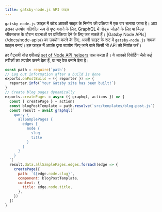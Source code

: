 ```yaml
---
title: gatsby-node.js API फ़ाइल
---
```


`gatsby-node.js` फ़ाइल में कोड आपकी साइट के निर्माण की प्रक्रिया में एक बार चलाया जाता है। आप इसका उपयोग गतिशील रूप से पृष्ठ बनाने के लिए, GraphQL में नोड्स जोड़ने के लिए या बिल्ड जीवनचक्र के दौरान घटनाओं पर प्रतिक्रिया देने के लिए कर सकते हैं। [Gatsby Node APIs] (/docs/node-apis/) का उपयोग करने के लिए, अपनी साइट के रूट में `gatsby-node.js` नामक फ़ाइल बनाएं। इस फ़ाइल में आपके द्वारा उपयोग किए जाने वाले किसी भी API को निर्यात करें।

हर गैट्सबी नोड एपीआई  [set of Node API helpers](/docs/node-api-helpers/) पास करता है। ये आपको रिपोर्टिंग जैसे कई तरीकों का उपयोग करने देता हैं, या नए पेज बनाने देता है।

```js:title=gatsby-node.js
const path = require(`path`)
// Log out information after a build is done
exports.onPostBuild = ({ reporter }) => {
  reporter.info(`Your Gatsby site has been built!`)
}
// Create blog pages dynamically
exports.createPages = async ({ graphql, actions }) => {
  const { createPage } = actions
  const blogPostTemplate = path.resolve(`src/templates/blog-post.js`)
  const result = await graphql(`
    query {
      allSamplePages {
        edges {
          node {
            slug
            title
          }
        }
      }
    }
  `)
  result.data.allSamplePages.edges.forEach(edge => {
    createPage({
      path: `${edge.node.slug}`,
      component: blogPostTemplate,
      context: {
        title: edge.node.title,
      },
    })
  })
}
```

